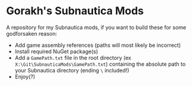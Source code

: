 # Gorakh's Subnautica Mods

A repository for my Subnautica mods, if you want to build these for some godforsaken reason:
* Add game assembly references (paths will most likely be incorrect)
* Install required NuGet package(s)
* Add a `GamePath.txt` file in the root directory (ex `X:\Git\SubnauticaMods\GamePath.txt`) containing the absolute path to your Subnautica directory (ending `\` included!)
* Enjoy(?)
